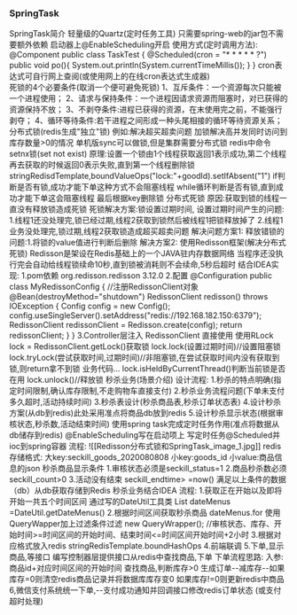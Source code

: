 ### SpringTask
SpringTask简介
	轻量级的Quartz(定时任务工具)
	只需要spring-web的jar包不需要额外依赖
	启动器上@EnableScheduling开启
	使用方式(定时调用方法):
	@Component
	public class TaskTest {
	@Scheduled(cron = "* * * * * ?")
	public void po(){
	System.out.println(System.currentTimeMillis());
	}
	}
cron表达式可自行网上查阅(或使用网上的在线cron表达式生成器)\
死锁的4个必要条件(取消一个便可避免死锁)
	1、互斥条件：一个资源每次只能被一个进程使用；
	2、请求与保持条件：一个进程因请求资源而阻塞时，对已获得的资源保持不放；
	3、不剥夺条件:进程已获得的资源，在末使用完之前，不能强行剥夺；
	4、循环等待条件:若干进程之间形成一种头尾相接的循环等待资源关系；
分布式锁(redis生成"独立"锁)
例如:解决超买超卖问题
加锁解决高并发同时访问到库存数量>0的情况
单机版sync可以做锁,但是集群需要分布式锁
redis中命令 setnx锁(set not exist)
原理:设置一个锁由1个线程获取返回1表示成功,第二个线程再去获取的时候返回0表示失败,直到第一个线程删除锁
stringRedisdTemplate,boundValueOps("lock:"+goodId).setIfAbsent("1")
if判断是否有锁,成功才能下单这种方式不会阻塞线程
while循环判断是否有锁,直到成功才能下单这会阻塞线程
最后根据key删除锁
分布式死锁
原因:获取到锁的线程一直没有释放锁造成死锁
死锁解决方案:锁设置过期时间,
设置过期时间产生的问题:
1.线程1还没处理完,锁已经过期,线程2获取到锁然后被线程1把锁释放掉了
2.线程1业务没处理完,锁过期,线程2获取锁造成超买超卖问题
解决问题方案1:
释放错锁的问题:1.将锁的value值进行判断后删除
解决方案2:
使用Redisson框架(解决分布式死锁)
Redisson是架设在Redis基础上的一个JAVA驻内存数据网络
当程序还没执行完会自动给线程锁续命10秒,直到锁被消耗则不会续命,5秒后超时
结合IDEA实现:
1.pom依赖
org.redisson.redisson 3.12.0
2.配置
@Configuration
public class MyRedissonConfig {
//注册RedissonClient对象
@Bean(destroyMethod="shutdown")
RedissonClient redisson() throws IOException {
Config config = new Config(); config.useSingleServer().setAddress("redis://192.168.182.150:6379");
RedissonClient redissonClient = Redisson.create(config);
return redissonClient;
}
}
3.Controller层注入 RedissonClient 直接使用
使用RLock lock = RedissonClient.getLock()获取锁
lock.lock(设置过期时间)//设置阻塞锁
lock.tryLock(尝试获取时间,过期时间)//非阻塞锁,在尝试获取时间内没有获取到锁,则return拿不到锁
业务代码...
lock.isHeldByCurrentThread()判断当前锁是否在用
lock.unlock()//释放锁
秒杀业务(场景介绍)
设计流程:
1.秒杀的特点明确(指定时间限制,确认库存限制,不走购物车直接支付)
2.秒杀业务流程问题(下单未支付多久超时,活动持续时间)
3.秒杀表设计(秒杀商品表,秒杀订单状态表)
4.设计秒杀方案(从db到redis)此处采用准点将商品db放到redis
5.设计秒杀显示状态(根据审核状态,秒杀数,活动结束时间)
使用spring task完成定时任务作用(准点将数据从db储存到redis) @EnableScheduling写在启动项上
写定时任务@Scheduled并ioc到spring容器
流程:
![[Redisson分布式锁和SpringTask_image_1.jpg]]
redis存储格式:
大key:seckill_goods_2020080808
小key:goods_id
小value:商品信息的json
秒杀商品显示条件
1.审核状态必须是seckill_status=1
2.商品秒杀数必须seckill_count>0
3.活动没有结束 seckill_endtime> =now()
满足以上条件的数据（db）从db获取存储到Redis
秒杀业务结合IDEA
流程:
1.获取正在开始以及即将开始一共五个时间区间
通过写的DateUtil工具类
List<Date> dateMenus =DateUtil.getDateMenus()
2.根据时间区间获取秒杀商品
dateMenus.for
使用QueryWapper加上过滤条件过滤
new QueryWrapper<Goods>();
//审核状态、库存、开始时间>=时间区间的开始时间、结束时间<=时间区间开始时间+2小时
3.根据对应格式放入redis
stringRedisTemplate.boundHashOps
4.前端联调
5.下单,显示商品,等接口
编写控制器层提供接口从redis中查找商品,下单
下单流程思路:
入参:商品id+对应时间区间的开始时间
查找商品,判断库存>0
生成订单--减库存--如果库存=0则清空redis商品记录并将数据库库存变0
如果库存!=0则更新redis中商品
6,微信支付系统统一下单,--支付成功通知并回调接口修改redis订单状态
(或支付超时处理)